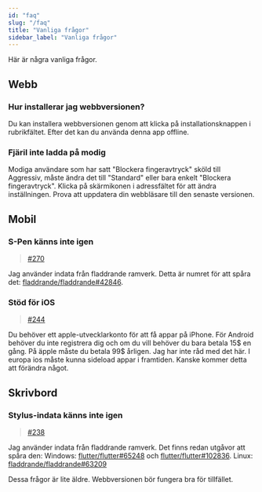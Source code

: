 ```yaml
---
id: "faq"
slug: "/faq"
title: "Vanliga frågor"
sidebar_label: "Vanliga frågor"
---
```


Här är några vanliga frågor.

## Webb

### Hur installerar jag webbversionen?

Du kan installera webbversionen genom att klicka på installationsknappen i rubrikfältet. Efter det kan du använda denna app offline.

### Fjäril inte ladda på modig

Modiga användare som har satt "Blockera fingeravtryck" sköld till Aggressiv, måste ändra det till "Standard" eller bara enkelt "Blockera fingeravtryck". Klicka på skärmikonen i adressfältet för att ändra inställningen. Prova att uppdatera din webbläsare till den senaste versionen.

## Mobil

### S-Pen känns inte igen

> [#270](https://github.com/LinwoodDev/Butterfly/issues/270)

Jag använder indata från fladdrande ramverk. Detta är numret för att spåra det: [fladdrande/fladdrande#42846](https://github.com/flutter/flutter/issues/42846).

### Stöd för iOS

> [#244](https://github.com/LinwoodDev/Butterfly/issues/244)

Du behöver ett apple-utvecklarkonto för att få appar på iPhone. För Android behöver du inte registrera dig och om du vill behöver du bara betala 15$ en gång. På äpple måste du betala 99$ årligen. Jag har inte råd med det här. I europa ios måste kunna sideload appar i framtiden. Kanske kommer detta att förändra något.

## Skrivbord

### Stylus-indata känns inte igen

> [#238](https://github.com/LinwoodDev/Butterfly/issues/238)

Jag använder indata från fladdrande ramverk. Det finns redan utgåvor att spåra den: Windows: [flutter/flutter#65248](https://github.com/flutter/flutter/issues/65248) och [flutter/flutter#102836](https://github.com/flutter/flutter/issues/102836). Linux: [fladdrande/fladdrande#63209](https://github.com/flutter/flutter/issues/63209)

Dessa frågor är lite äldre. Webbversionen bör fungera bra för tillfället.
